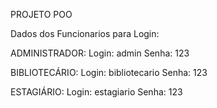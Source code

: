 PROJETO POO

Dados dos Funcionarios para Login:

ADMINISTRADOR: 
Login: admin
Senha: 123

BIBLIOTECÁRIO:
Login: bibliotecario 
Senha: 123

ESTAGIÁRIO: 
Login: estagiario 
Senha: 123
